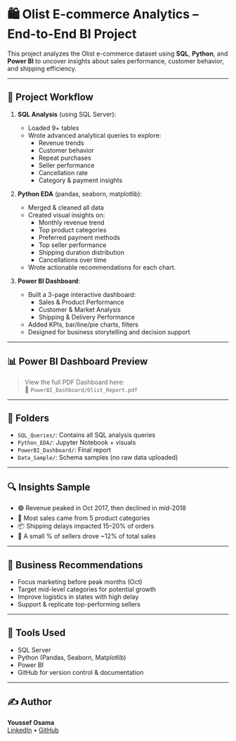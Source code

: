 # 🛍️ Olist E-commerce Analytics – End-to-End BI Project

This project analyzes the Olist e-commerce dataset using **SQL**, **Python**, and **Power BI** to uncover insights about sales performance, customer behavior, and shipping efficiency.

---

## 🧱 Project Workflow

1. **SQL Analysis** (using SQL Server):
   - Loaded 9+ tables
   - Wrote advanced analytical queries to explore:
     - Revenue trends
     - Customer behavior
     - Repeat purchases
     - Seller performance
     - Cancellation rate
     - Category & payment insights

2. **Python EDA** (pandas, seaborn, matplotlib):
   - Merged & cleaned all data
   - Created visual insights on:
     - Monthly revenue trend
     - Top product categories
     - Preferred payment methods
     - Top seller performance
     - Shipping duration distribution
     - Cancellations over time
   - Wrote actionable recommendations for each chart.

3. **Power BI Dashboard**:
   - Built a 3-page interactive dashboard:
     - Sales & Product Performance
     - Customer & Market Analysis
     - Shipping & Delivery Performance
   - Added KPIs, bar/line/pie charts, filters
   - Designed for business storytelling and decision support

---

## 📊 Power BI Dashboard Preview

> View the full PDF Dashboard here:  
📁 `PowerBI_Dashboard/Olist_Report.pdf`

---

## 📁 Folders

- `SQL_Queries/`: Contains all SQL analysis queries
- `Python_EDA/`: Jupyter Notebook + visuals
- `PowerBI_Dashboard/`: Final report
- `Data_Sample/`: Schema samples (no raw data uploaded)

---

## 🔍 Insights Sample

- 🟢 Revenue peaked in Oct 2017, then declined in mid-2018
- 🛒 Most sales came from 5 product categories
- 📦 Shipping delays impacted 15–20% of orders
- 🧍 A small % of sellers drove ~12% of total sales

---

## 🧠 Business Recommendations

- Focus marketing before peak months (Oct)
- Target mid-level categories for potential growth
- Improve logistics in states with high delay
- Support & replicate top-performing sellers

---

## 📌 Tools Used

- SQL Server
- Python (Pandas, Seaborn, Matplotlib)
- Power BI
- GitHub for version control & documentation

---

## ✍️ Author

**Youssef Osama**  
[LinkedIn](https://www.linkedin.com/in/youssef-osama-770a19297) • [GitHub](https://github.com/Youssef-Osama1)
